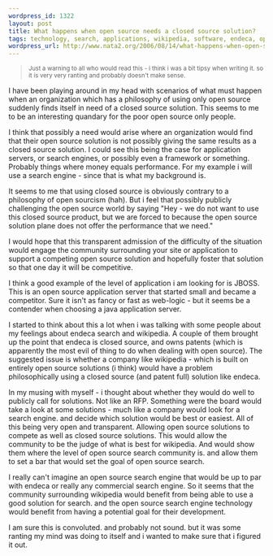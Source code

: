 ```yaml
--- 
wordpress_id: 1322
layout: post
title: What happens when open source needs a closed source solution?
tags: technology, search, applications, wikipedia, software, endeca, open-source, solutions, oss
wordpress_url: http://www.nata2.org/2006/08/14/what-happens-when-open-source-needs-a-closed-source-solution/
---
```

<blockquote>
<p align="left"><small>Just a warning to all who would read this - i think i was a bit tipsy when writing it. so it is very very ranting and probably doesn't make sense.</small></p>
</blockquote>
I have been playing around in my head with scenarios of what must happen when an organization which has a philosophy of using only open source suddenly finds itself in need of a closed source solution. This seems to me to be an interesting quandary for the poor open source only people.

I think that possibly a need would arise where an organization would find that their open source solution is not possibly giving the same results as a closed source solution. I could see this being the case for application servers, or search engines, or possibly even a framework or something.  Probably things where money equals performance. For my example i will use a search engine - since that is what my background is.

It seems to me that using closed source is obviously contrary to a philosophy of open sourcism (hah). But i feel that possibly publicly challenging the open source world by saying "Hey - we do not want to use this closed source product, but we are forced to because the open source solution plane does not offer the performance that we need."

I would hope that this transparent admission of the difficulty of the situation would engage the community surrounding your site or application to support a competing open source solution and hopefully foster that solution so that one day it will be competitive.

I think a good example of the level of application i am looking for is JBOSS. This is an open source application server that started small and became a competitor. Sure it isn't as fancy or fast as web-logic - but it seems be a contender when choosing a java application server.

I started to think about this a lot when i was talking with some people about my feelings about endeca search and wikipedia. A couple of them brought up the point that endeca is closed source, and owns patents (which is apparently the most evil of thing to do when dealing with open source).  The suggested issue is whether a company like wikipedia - which is built on entirely open source solutions (i think) would have a problem philosophically using a closed source (and patent full) solution like endeca.

In my musing with myself - i thought about whether they would do well to publicly call for solutions. Not like an RFP. Something were the board would take a look at some solutions - much like a company would look for a search engine. and decide which solution would be best or easiest. All of this being very open and transparent. Allowing open source solutions to compete as well as closed source solutions. This would allow the community to be the judge of what is best for wikipedia. And would show them where the level of open source search community is. and allow them to set a bar that would set the goal of open source search.

I really can't imagine an open source search engine that would be up to par with endeca or really any commercial search engine. So it seems that the community surrounding wikipedia would benefit from being able to use a good solution for search. and the open source search engine technology would benefit from having a potential goal for their development.

I am sure this is convoluted. and probably not sound. but it was some ranting my mind was doing to itself and i wanted to make sure that i figured it out.
